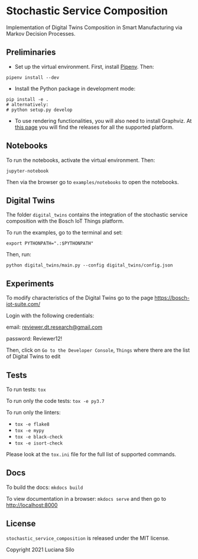 # Stochastic Service Composition

Implementation of Digital Twins Composition in Smart Manufacturing via Markov Decision Processes.

## Preliminaries

- Set up the virtual environment. 
First, install [Pipenv](https://pipenv-fork.readthedocs.io/en/latest/).
Then:
```
pipenv install --dev
```

- Install the Python package in development mode:
```
pip install -e .
# alternatively:
# python setup.py develop 
```

- To use rendering functionalities, you will also need to install Graphviz. 
  At [this page](https://www.graphviz.org/download/) you will
  find the releases for all the supported platform.
  

## Notebooks

To run the notebooks, activate the virtual environment. Then:

```
jupyter-notebook
```

Then via the browser go to `examples/notebooks` to open the notebooks.

## Digital Twins

The folder `digital_twins` contains the integration of the 
stochastic service composition with the Bosch IoT Things platform.

To run the examples, go to the terminal and set:
```
export PYTHONPATH=".:$PYTHONPATH"
```

Then, run:
```
python digital_twins/main.py --config digital_twins/config.json
```

## Experiments 

To modify characteristics of the Digital Twins go to the page https://bosch-iot-suite.com/

Login with the following credentials:

email: reviewer.dt.research@gmail.com

password: Reviewer12!

Then, click on `Go to the Developer Console`, `Things` where there are the list of Digital Twins to edit

## Tests

To run tests: `tox`

To run only the code tests: `tox -e py3.7`

To run only the linters: 
- `tox -e flake8`
- `tox -e mypy`
- `tox -e black-check`
- `tox -e isort-check`

Please look at the `tox.ini` file for the full list of supported commands. 

## Docs

To build the docs: `mkdocs build`

To view documentation in a browser: `mkdocs serve`
and then go to [http://localhost:8000](http://localhost:8000)

## License

`stochastic_service_composition` is released under the MIT license.

Copyright 2021 Luciana Silo
